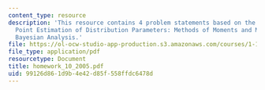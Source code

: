```yaml
---
content_type: resource
description: 'This resource contains 4 problem statements based on the following topics:
  Point Estimation of Distribution Parameters: Methods of Moments and Maximum Likelihood,
  Bayesian Analysis.'
file: https://ol-ocw-studio-app-production.s3.amazonaws.com/courses/1-151-probability-and-statistics-in-engineering-spring-2005/99126d861d9b4e42d85f558ffdc6478d_homework_10_2005.pdf
file_type: application/pdf
resourcetype: Document
title: homework_10_2005.pdf
uid: 99126d86-1d9b-4e42-d85f-558ffdc6478d
---
```

